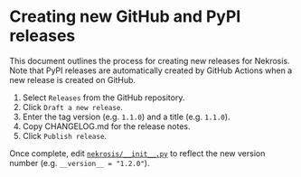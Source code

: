 # Creating new GitHub and PyPI releases

This document outlines the process for creating new releases for Nekrosis. Note that PyPI releases are automatically created by GitHub Actions when a new release is created on GitHub.

1. Select `Releases` from the GitHub repository.
2. Click `Draft a new release`.
3. Enter the tag version (e.g. `1.1.0`) and a title (e.g. `1.1.0`).
4. Copy CHANGELOG.md for the release notes.
5. Click `Publish release`.

Once complete, edit [`nekrosis/__init__.py`](../nekrosis/__init__.py) to reflect the new version number (e.g. `__version__ = "1.2.0"`).